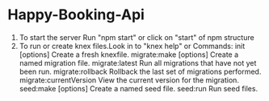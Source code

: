 # Happy-Booking-Api

####
1. To start the server Run "npm start" or click on "start" of npm structure
2. To run or create knex files.Look in to "knex help" or
  Commands:
    init [options]                         Create a fresh knexfile.
    migrate:make [options] <name>          Create a named migration file.
    migrate:latest                         Run all migrations that have not yet been run.
    migrate:rollback                       Rollback the last set of migrations performed.
    migrate:currentVersion                View the current version for the migration.
    seed:make [options] <name>            Create a named seed file.
    seed:run                              Run seed files.

